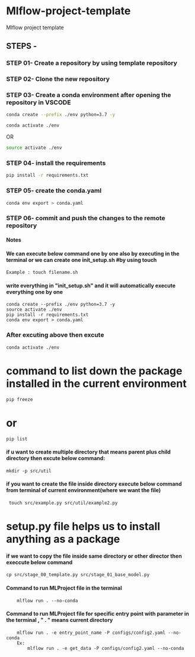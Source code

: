 # Mlflow-project-template
Mlflow project template

## STEPS -

### STEP 01- Create a repository by using template repository

### STEP 02- Clone the new repository

### STEP 03- Create a conda environment after opening the repository in VSCODE

```bash
conda create --prefix ./env python=3.7 -y
```

```bash
conda activate ./env
```
OR
```bash
source activate ./env
```

### STEP 04- install the requirements
```bash
pip install -r requirements.txt
```


### STEP 05- create the conda.yaml
```bash
conda env export > conda.yaml
```

### STEP 06- commit and push the changes to the remote repository


#### Notes
#### We can execute below command one by one also by executing in the terminal or we can create one init_setup.sh #by using touch  
```
Example : touch filename.sh
```
####  write everything in "init_setup.sh" and it will automatically execute everything one by one 
```
conda create --prefix ./env python=3.7 -y
source activate ./env
pip install -r requirements.txt
conda env export > conda.yaml
```

### After excuting above then excute 

```
conda activate ./env
```
# command to list down the package installed in the current environment
```
pip freeze
```
# or 
```
pip list
```

####  if u want to create multiple directory that means parent plus child directory then excute below command:
```
mkdir -p src/util 
```

#### if you want to create the file inside directory execute below command from terminal of current environment(where we want the file)
```
 touch src/example.py src/util/example2.py

```

# setup.py file helps us to install anything as a package

#### if we want to  copy the file inside same directory or other director then execcute below command
```
cp src/stage_00_template.py src/stage_01_base_model.py

```

#### Command to run MLProject file in the terminal
```
    mlflow run . --no-conda
```

#### Command to run MLProject file for specific entry point with parameter in the terminal , " . " means current directory

```
    mlflow run . -e entry_point_name -P configs/config2.yaml --no-conda
    Ex:
        mlflow run . -e get_data -P configs/config2.yaml --no-conda
       
```